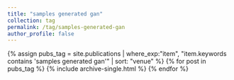 ```yaml
---
title: "samples generated gan"
collection: tag
permalink: /tag/samples-generated-gan
author_profile: false
---
```

{% assign pubs_tag = site.publications | where_exp:"item", "item.keywords contains 'samples generated gan'" | sort: "venue" %}
{% for post in pubs_tag %}
  {% include archive-single.html %}
{% endfor %}